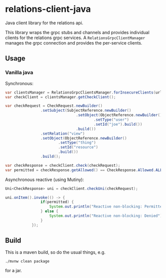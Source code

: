 # relations-client-java
Java client library for the relations api.

This library wraps the grpc stubs and channels and provides individual clients for the relations grpc services. A ```RelationsGrpcClientManager``` manages the grpc connection and provides the per-service clients.

## Usage
### Vanilla java

Synchronous:

```java
var clientsManager = RelationsGrpcClientsManager.forInsecureClients(url);
var checkClient = clientsManager.getCheckClient();

var checkRequest = CheckRequest.newBuilder()
                .setSubject(SubjectReference.newBuilder()
                                .setObject(ObjectReference.newBuilder()
                                        .setType("user")
                                        .setId("joe").build())
                                .build())
                .setRelation("view")
                .setObject(ObjectReference.newBuilder()
                        .setType("thing")
                        .setId("resource")
                        .build())
                .build();

var checkResponse = checkClient.check(checkRequest);
var permitted = checkResponse.getAllowed() == CheckResponse.Allowed.ALLOWED_TRUE;
```

Asynchronous reactive (using Mutiny):

```java
Uni<CheckResponse> uni = checkClient.checkUni(checkRequest);

uni.onItem().invoke(() -> {
                if(permitted) {
                    System.out.println("Reactive non-blocking: Permitted");
                } else {
                    System.out.println("Reactive non-blocking: Denied");
                }
            });
```

## Build
This is a maven build, so do the usual things, e.g.
```
./mvnw clean package
```
for a jar.
